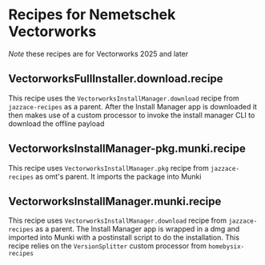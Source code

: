 # Recipes for Nemetschek Vectorworks

*Note* these recipes are for Vectorworks 2025 and later


## VectorworksFullInstaller.download.recipe

This recipe uses the `VectorworksInstallManager.download` recipe from `jazzace-recipes` as a parent.  After the Install Manager app is downloaded it then makes use of a custom processor to invoke the install manager CLI to download the offline payload


## VectorworksInstallManager-pkg.munki.recipe

This recipe uses `VectorworksInstallManager.pkg` recipe from `jazzace-recipes` as omt's parent.  It imports the package into Munki


## VectorworksInstallManager.munki.recipe

This recipe uses `VectorworksInstallManager.download` recipe from `jazzace-recipes` as a parent. The Install Manager app is wrapped in a dmg and imported into Munki with a postinstall script to do the installation.  This recipe relies on the `VersionSplitter` custom processor from `homebysix-recipes` 